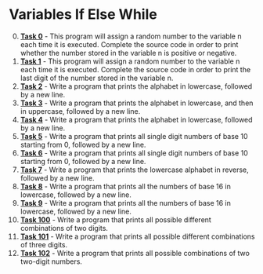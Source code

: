 # Variables If Else While

0. **[Task 0](.//0-positive_or_negative.c)** - This program will assign a random number to the variable n each time it is executed. Complete the source code in order to print whether the number stored in the variable n is positive or negative.
1. **[Task 1](./1-last_digit.c)** - This program will assign a random number to the variable n each time it is executed. Complete the source code in order to print the last digit of the number stored in the variable n.
2. **[Task 2](./2-print_alphabet.c)** - Write a program that prints the alphabet in lowercase, followed by a new line.
3. **[Task 3](./3-print_alphabets.c)** - Write a program that prints the alphabet in lowercase, and then in uppercase, followed by a new line.
4. **[Task 4](./4-print_alphabt.c)** - Write a program that prints the alphabet in lowercase, followed by a new line.
5. **[Task 5](./5-print_numbers.c)** - Write a program that prints all single digit numbers of base 10 starting from 0, followed by a new line.
6. **[Task 6](./6-print_numberz.c)** - Write a program that prints all single digit numbers of base 10 starting from 0, followed by a new line.
7. **[Task 7](./7-print_tebahpla.c)** - Write a program that prints the lowercase alphabet in reverse, followed by a new line.
8. **[Task 8](./8-print_base16.c)** - Write a program that prints all the numbers of base 16 in lowercase, followed by a new line.
9. **[Task 9](./9-print_comb.c)** - Write a program that prints all the numbers of base 16 in lowercase, followed by a new line.
100. **[Task 100](./100-print_comb3.c)** - Write a program that prints all possible different combinations of two digits.
101. **[Task 101](./101-print_comb4.c)** - Write a program that prints all possible different combinations of three digits.
102. **[Task 102](./102-print_comb5.c)** - Write a program that prints all possible combinations of two two-digit numbers.
